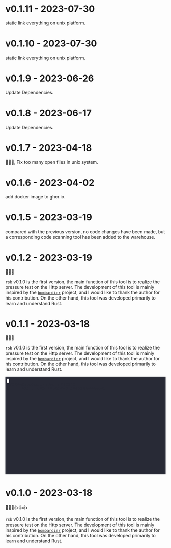 # v0.1.11 - 2023-07-30

static link everything on unix platform.

# v0.1.10 - 2023-07-30

static link everything on unix platform.

# v0.1.9 - 2023-06-26

Update Dependencies.

# v0.1.8 - 2023-06-17

Update Dependencies.

# v0.1.7 - 2023-04-18

:wave::wave::wave:, Fix too many open files in unix system. 

# v0.1.6 - 2023-04-02

add docker image to ghcr.io.

# v0.1.5 - 2023-03-19

compared with the previous version, no code changes have been made, but a corresponding code scanning tool has been added to the warehouse.

# v0.1.2 - 2023-03-19

:wave::wave::wave:

`rsb` v0.1.0 is the first version, the main function of this tool is to realize the pressure test on the Http server. The development of this tool is mainly inspired by the [`bombardier`](https://github.com/codesenberg/bombardier) project, and I would like to thank the author for his contribution. On the other hand, this tool was developed primarily to learn and understand Rust.

# v0.1.1 - 2023-03-18

:wave::wave::wave:

`rsb` v0.1.0 is the first version, the main function of this tool is to realize the pressure test on the Http server. The development of this tool is mainly inspired by the [`bombardier`](https://github.com/codesenberg/bombardier) project, and I would like to thank the author for his contribution. On the other hand, this tool was developed primarily to learn and understand Rust.

![rsb-basic](resources/assets/basic.gif)

# v0.1.0 - 2023-03-18

:wave::wave::wave::thumbsup::thumbsup::thumbsup:

`rsb` v0.1.0 is the first version, the main function of this tool is to realize the pressure test on the Http server. The development of this tool is mainly inspired by the [`bombardier`](https://github.com/codesenberg/bombardier) project, and I would like to thank the author for his contribution. On the other hand, this tool was developed primarily to learn and understand Rust.

